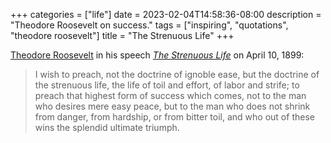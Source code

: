 +++
categories = ["life"]
date = 2023-02-04T14:58:36-08:00
description = "Theodore Roosevelt on success."
tags = ["inspiring", "quotations", "theodore roosevelt"]
title = "The Strenuous Life"
+++

[Theodore Roosevelt](https://en.wikipedia.org/wiki/Theodore_Roosevelt) in his speech *[The Strenuous Life](https://en.wikipedia.org/wiki/The_Strenuous_Life)* on April 10, 1899:

>I wish to preach, not the doctrine of ignoble ease, but the doctrine of the strenuous life, the life of toil and effort, of labor and strife; to preach that highest form of success which comes, not to the man who desires mere easy peace, but to the man who does not shrink from danger, from hardship, or from bitter toil, and who out of these wins the splendid ultimate triumph.
